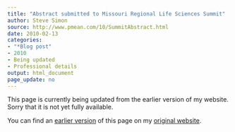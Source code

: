 ```yaml
---
title: "Abstract submitted to Missouri Regional Life Sciences Summit"
author: Steve Simon
source: http://www.pmean.com/10/SummitAbstract.html
date: 2010-02-13
categories:
- "*Blog post"
- 2010
- Being updated
- Professional details
output: html_document
page_update: no
---
```


This page is currently being updated from the earlier version of my website. Sorry that it is not yet fully available.

<!---More--->

You can find an [earlier version][sim1] of this page on my [original website][sim2].

[sim1]: http://www.pmean.com/10/SummitAbstract.html
[sim2]: http://www.pmean.com/original_site.html
